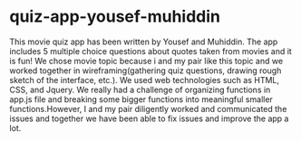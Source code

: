 # quiz-app-yousef-muhiddin

This movie quiz app has been written by Yousef and Muhiddin. 
The app includes 5 multiple choice questions about quotes taken
from movies and it is fun!
We chose movie topic because i and my pair like this topic and 
we worked together in wireframing(gathering quiz questions, 
drawing rough sketch of the interface, etc.). We used web technologies
such as HTML, CSS, and Jquery. 
We really had a challenge of organizing functions in app.js file and 
breaking some bigger functions into meaningful smaller functions.However,
I and my pair diligently worked and communicated the issues and together 
we have been able to fix issues and improve the app a lot.


